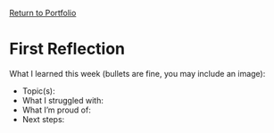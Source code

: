 [Return to Portfolio](./posts/index.md)
# First Reflection
What I learned this week (bullets are fine, you may include an image):

- Topic(s):
- What I struggled with:
- What I’m proud of:
- Next steps:
